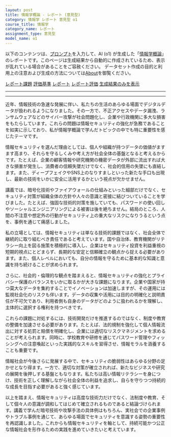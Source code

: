 ```yaml
---
layout: post
title: 情報学概論 - レポート (意見型)
category: 情報学 レポート 意見型 o1
course_title: 情報学
category_name: レポート
assignment_type: 意見型
model_name: o1
---
```


以下のコンテンツは、[プロンプト](https://github.com/takedatoshiyuki/synthetic_assignments/tree/main/generated/情報学/o1/prompt_レポート-意見型.md)を入力して、AI (o1) が生成した「[情報学概論](/contents/情報学/)」のレポートです。このページは生成結果から自動的に作成されているため、表示が乱れている場合があることをご容赦ください。
データセット作成の目的と利用上の注意および生成の方法については[About](/About)を御覧ください。

[レポート課題](../レポート課題-意見型)
[評価基準](../評価基準-意見型)
[レポート](../レポート-意見型)
[レポート評価](../レポート評価-意見型)
[生成結果のみを表示](https://github.com/takedatoshiyuki/synthetic_assignments/tree/main/generated/情報学/o1/レポート-意見型.md)
  

***
***
  
近年、情報技術の急速な発展に伴い、私たちの生活のあらゆる場面でデジタルデータが扱われるようになりました。その一方で、不正アクセスやデータ漏洩、ランサムウェアなどのサイバー攻撃が社会問題化し、企業や行政機関に多大な損害をもたらしています。これらの問題は情報セキュリティの強化が急務であることを如実に示しており、私が情報学概論で学んだトピックの中でも特に重要性を感じたテーマです。

情報セキュリティを選んだ理由としては、個人や組織が持つデータの価値がますます高まり、それらを守るしくみや考え方が社会全体の基盤となると考えるからです。たとえば、企業の顧客情報や研究機関の機密データが外部に流出すれば大きな損害が発生し、消費者の信頼失墜だけでなく、社会的信用の失墜にも直結します。また、ディープフェイクやSNS上のなりすましといった新たな手口も出現し、最新の技術をいかに安全に活用するかという視点が欠かせません。

講義では、暗号化技術やファイアウォールの仕組みといった細部だけでなく、セキュリティ対策が組織全体の方針や人々の意識と密接に結びついていることを学びました。たとえば、強固な技術的対策を施していても、パスワードの使い回しやソーシャルエンジニアリングによる被害は後を絶ちません。結局のところ、人間の不注意や想定外の行動がセキュリティ上の重大なリスクになりうるという点を、事例を通じて痛感しました。

私の立場としては、情報セキュリティは単なる技術的課題ではなく、社会全体で継続的に取り組むべき責任であると考えています。国や自治体、教育機関がリテラシー向上を図る施策を積極的に導入し、企業はセキュリティ投資を利益重視の短期的視点にとどまらず、長期的な安定と信頼確立の観点から捉える必要があります。また、個人レベルにおいても、自分の情報を守るために基本的な知識と意識を持ち続けることが求められます。

さらに、社会的・倫理的な観点を踏まえると、情報セキュリティの強化とプライバシー保護のバランスをいかに取るかが大きな課題になります。企業や国家が持つ莫大なデータを集約することでイノベーションは加速しますが、その運用には監視社会化のリスクも伴います。データの収集や活用には目的の明確化と説明責任が不可欠であり、利用者側も自身のデータがどのように扱われるかを理解し、主体的に選択する権利を持つべきです。

これらの課題に対処するには、技術開発だけを推進するのではなく、制度や教育の整備を加速させる必要があります。たとえば、法的規制を強化して個人情報流出に対する処罰と賠償を明確化し、企業には適切なリスクマネジメントを求めることが考えられます。同時に、学校教育や研修を通じてパスワード管理やフィッシングへの注意喚起といった実践的なスキルを習得させ、情報モラルを涵養することも重要です。

情報社会が今後さらに発展する中で、セキュリティの脆弱性はあらゆる分野の足かせとなり得ます。一方で、適切な対策が確立されれば、新たなビジネスや研究の展開を後押しする基盤ともなります。私たちは高い情報リテラシーを身につけ、技術を正しく理解しながら社会全体の利益を追求し、自らを守りつつ持続的な成長を目指す必要があると強く感じています。

以上を踏まえ、情報セキュリティは高度な技術力だけでなく、法制度や教育、そして個々人の意識が調和してはじめて確立されるものであると結論づけられます。講義で学んだ暗号技術や攻撃手法の具体例はもちろん、実社会での企業事例やトラブル事例を通じて、あらゆる場面でセキュリティを意識する姿勢の重要性を再認識しました。これからも情報セキュリティを軸として、持続可能かつ公正な情報社会を形作るための実践を進めていきたいと考えています。

